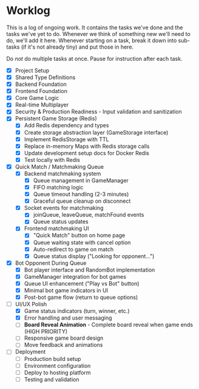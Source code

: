 # Worklog

This is a log of ongoing work. It contains the tasks we've done and the tasks we've yet to do. Whenever we think of something new we'll need to do, we'll add it here. Whenever starting on a task, break it down into sub-tasks (if it's not already tiny) and put those in here.

Do _not_ do multiple tasks at once. Pause for instruction after each task.

- [x] Project Setup
- [x] Shared Type Definitions
- [x] Backend Foundation
- [x] Frontend Foundation
- [x] Core Game Logic
- [x] Real-time Multiplayer
- [x] Security & Production Readiness - Input validation and sanitization
- [x] Persistent Game Storage (Redis)
  - [x] Add Redis dependency and types
  - [x] Create storage abstraction layer (GameStorage interface)
  - [x] Implement RedisStorage with TTL
  - [x] Replace in-memory Maps with Redis storage calls
  - [x] Update development setup docs for Docker Redis
  - [x] Test locally with Redis
- [x] Quick Match / Matchmaking Queue
  - [x] Backend matchmaking system
    - [x] Queue management in GameManager
    - [x] FIFO matching logic
    - [x] Queue timeout handling (2-3 minutes)
    - [x] Graceful queue cleanup on disconnect
  - [x] Socket events for matchmaking
    - [x] joinQueue, leaveQueue, matchFound events
    - [x] Queue status updates
  - [x] Frontend matchmaking UI
    - [x] "Quick Match" button on home page
    - [x] Queue waiting state with cancel option
    - [x] Auto-redirect to game on match
    - [x] Queue status display ("Looking for opponent...")
- [x] Bot Opponent During Queue
  - [x] Bot player interface and RandomBot implementation
  - [x] GameManager integration for bot games
  - [x] Queue UI enhancement ("Play vs Bot" button)
  - [x] Minimal bot game indicators in UI
  - [x] Post-bot game flow (return to queue options)
- [ ] UI/UX Polish
  - [x] Game status indicators (turn, winner, etc.)
  - [x] Error handling and user messaging
  - [ ] **Board Reveal Animation** - Complete board reveal when game ends (HIGH PRIORITY)
  - [ ] Responsive game board design
  - [ ] Move feedback and animations
- [ ] Deployment
  - [ ] Production build setup
  - [ ] Environment configuration
  - [ ] Deploy to hosting platform
  - [ ] Testing and validation
